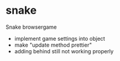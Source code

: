 # snake
Snake browsergame

- implement game settings into object
- make "update method prettier"
- adding behind still not working properly